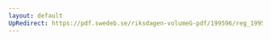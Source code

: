 ```yaml
---
layout: default
UpRedirect: https://pdf.swedeb.se/riksdagen-volumeG-pdf/199596/reg_199596/reg_199596_0120.pdf
---
```

